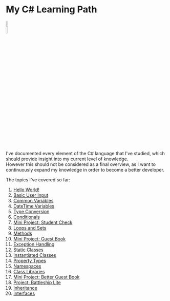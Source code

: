 # My C# Learning Path
<img src="https://user-images.githubusercontent.com/13821079/156200766-317247f2-9d8c-43c6-9f74-d7282c9c588e.png" width=10% height=10%>
<p>
  I've documented every element of the C# language that I've studied, which should provide insight into my current level of knowledge.</br> 
  However this should not be considered as a final overview, as I want to continuously expand my knowledge in order to become a better developer.
</p>
<p>
  The topics I've covered so far:
  <ol>
    <li> <a href="https://github.com/jorisvanlaar/Csharp-learning-path/tree/main/1_HelloWorld">Hello World!</a> </li>
    <li> <a href="https://github.com/jorisvanlaar/Csharp-learning-path/tree/main/2_BasicUserInput">Basic User Input</a> </li>
    <li> <a href="https://github.com/jorisvanlaar/Csharp-learning-path/tree/main/3_CommonVariables">Common Variables</a> </li>
    <li> <a href="https://github.com/jorisvanlaar/Csharp-learning-path/tree/main/4_DateTimeVariables">DateTime Variables</a> </li>
    <li> <a href="https://github.com/jorisvanlaar/Csharp-learning-path/tree/main/5_TypeConversion">Type Conversion</a> </li>
    <li> <a href="https://github.com/jorisvanlaar/Csharp-learning-path/tree/main/6_Conditionals">Conditionals</a> </li>
    <li> <a href="https://github.com/jorisvanlaar/Csharp-learning-path/tree/main/7_MiniProject_StudentCheck">Mini Project: Student Check</a> </li>
    <li> <a href="https://github.com/jorisvanlaar/Csharp-learning-path/tree/main/8_LoopsAndSets">Loops and Sets</a> </li>
    <li> <a href="https://github.com/jorisvanlaar/Csharp-learning-path/tree/main/9_Methods">Methods</a> </li>
    <li> <a href="https://github.com/jorisvanlaar/Csharp-learning-path/tree/main/10_MiniProject_GuestBook">Mini Project: Guest Book</a> </li>
    <li> <a href="https://github.com/jorisvanlaar/Csharp-learning-path/tree/main/11_Exceptions">Exception Handling</a> </li>
    <li> <a href="https://github.com/jorisvanlaar/Csharp-learning-path/tree/main/12_StaticClasses">Static Classes</a> </li>
    <li> <a href="https://github.com/jorisvanlaar/Csharp-learning-path/tree/main/13_InstantiatedClasses">Instantiated Classes</a> </li>
    <li> <a href="https://github.com/jorisvanlaar/Csharp-learning-path/tree/main/14_PropertyTypes">Property Types</a> </li>
    <li> <a href="https://github.com/jorisvanlaar/Csharp-learning-path/tree/main/15_Namespaces">Namespaces</a> </li>
    <li> <a href="https://github.com/jorisvanlaar/Csharp-learning-path/tree/main/16_ClassLibraries"> Class Libraries</a> </li>
    <li> <a href="https://github.com/jorisvanlaar/Csharp-learning-path/tree/main/17_MiniProject_BetterGuestBook"> Mini Project: Better Guest Book</a> </li>
    <li> <a href="https://github.com/jorisvanlaar/Csharp-learning-path/tree/main/18_Project_Battleship_Lite"> Project: Battleship Lite</a> </li>
    <li> <a href="https://github.com/jorisvanlaar/Csharp-learning-path/tree/main/19_Inheritance"> Inheritance</a> </li>
    <li> <a href="https://github.com/jorisvanlaar/Csharp-learning-path/tree/main/20_Interfaces"> Interfaces</a> </li>
  </ol>
</p>
